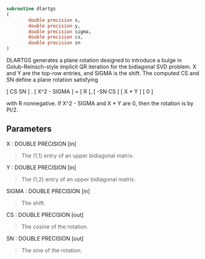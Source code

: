 ```fortran
subroutine dlartgs
(
        double precision x,
        double precision y,
        double precision sigma,
        double precision cs,
        double precision sn
)
```

DLARTGS generates a plane rotation designed to introduce a bulge in
Golub-Reinsch-style implicit QR iteration for the bidiagonal SVD
problem. X and Y are the top-row entries, and SIGMA is the shift.
The computed CS and SN define a plane rotation satisfying

[  CS  SN  ]  .  [ X^2 - SIGMA ]  =  [ R ],
[ -SN  CS  ]     [    X * Y    ]     [ 0 ]

with R nonnegative.  If X^2 - SIGMA and X * Y are 0, then the
rotation is by PI/2.

## Parameters
X : DOUBLE PRECISION [in]
> The (1,1) entry of an upper bidiagonal matrix.

Y : DOUBLE PRECISION [in]
> The (1,2) entry of an upper bidiagonal matrix.

SIGMA : DOUBLE PRECISION [in]
> The shift.

CS : DOUBLE PRECISION [out]
> The cosine of the rotation.

SN : DOUBLE PRECISION [out]
> The sine of the rotation.

